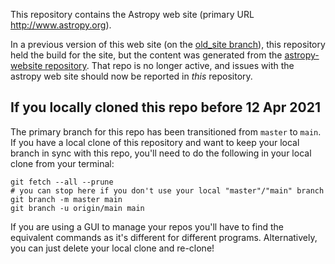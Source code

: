 This repository contains the Astropy web site (primary URL http://www.astropy.org).

In a previous version of this web site (on the [old_site branch](https://github.com/astropy/astropy.github.com/tree/old_site)), this repository held the build for the site, but the content was generated from the [astropy-website repository](https://github.com/astropy/astropy-website).  That repo is no longer active, and issues with the astropy web site should now be reported in *this* repository.


## If you locally cloned this repo before 12 Apr 2021

The primary branch for this repo has been transitioned from ``master`` to ``main``.  If you have a local clone of this repository and want to keep your local branch in sync with this repo, you'll need to do the following in your local clone from your terminal:
```
git fetch --all --prune
# you can stop here if you don't use your local "master"/"main" branch
git branch -m master main
git branch -u origin/main main
```
If you are using a GUI to manage your repos you'll have to find the equivalent commands as it's different for different programs. Alternatively, you can just delete your local clone and re-clone!